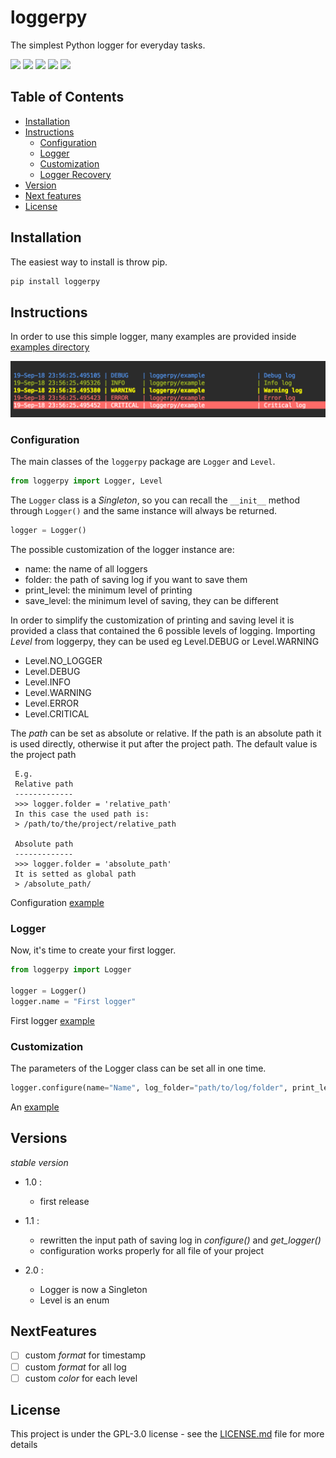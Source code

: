 # loggerpy

The simplest Python logger for everyday tasks.

[![](https://img.shields.io/github/v/release/mett96/loggerpy?color=orange)](https://github.com/mett96/loggerpy/releases/tag/v1.0)
[![](https://img.shields.io/pypi/v/loggerpy?color=green)](https://pypi.org/project/loggerpy/)
[![](https://img.shields.io/pypi/pyversions/loggerpy)](https://www.python.org/downloads/release/python-370/)
[![](https://img.shields.io/github/license/mett96/loggerpy)](https://github.com/mett96/loggerpy/blob/master/LICENSE.md)
[![](https://img.shields.io/github/stars/mett96/loggerpy?style=social)](https://github.com/mett96/loggerpy)



## Table of Contents

* [Installation](#Installation)
* [Instructions](#Instructions)
    * [Configuration](#Configuration)
    * [Logger](#Logger)
    * [Customization](#Customization)
    * [Logger Recovery](#LoggerRecovery)
* [Version](#Version)
* [Next features](#NextFeatures)
* [License](#License)
<!-- * [Authors](#Authors) -->


## Installation

The easiest way to install is throw pip.

```bash
pip install loggerpy
```

## Instructions


In order to use this simple logger, many examples are provided inside [examples directory](https://github.com/mett96/loggerpy/tree/master/examples)

![logging ](https://raw.githubusercontent.com/mett96/loggerpy/master/imgs/logger_example.png)


### Configuration
The main classes of the `loggerpy` package are `Logger` and `Level`.

```python
from loggerpy import Logger, Level
```

The `Logger` class is a _Singleton_, so you can recall the `__init__` method through `Logger()` and the same instance will always be returned.

```python
logger = Logger()
```

The possible customization of the logger instance are:
- name: the name of all loggers
- folder: the path of saving log if you want to save them
- print_level: the minimum level of printing 
- save_level: the minimum level of saving, they can be different

In order to simplify the customization of printing and saving level it is provided a class that contained the 6 possible levels of logging. 
Importing _Level_ from loggerpy, they can be used eg Level.DEBUG or Level.WARNING
- Level.NO_LOGGER
- Level.DEBUG
- Level.INFO
- Level.WARNING
- Level.ERROR
- Level.CRITICAL

The _path_ can be set as absolute or relative.
If the path is an absolute path it is used directly, otherwise it put after the project path. The default value is the project path

     E.g.
     Relative path
     -------------
     >>> logger.folder = 'relative_path'
     In this case the used path is:
     > /path/to/the/project/relative_path

     Absolute path
     -------------
     >>> logger.folder = 'absolute_path'
     It is setted as global path
     > /absolute_path/

Configuration [example](https://github.com/mett96/loggerpy/tree/master/examples/configuration.py)


### Logger
Now, it's time to create your first logger.
```python
from loggerpy import Logger

logger = Logger()
logger.name = "First logger"
```

First logger [example](https://github.com/mett96/loggerpy/tree/master/examples/first_logger.py)

### Customization
The parameters of the Logger class can be set all in one time.

```python
logger.configure(name="Name", log_folder="path/to/log/folder", print_level=Level.DEBUG, save_level=LEVEL.WARNING)
```

An [example](https://github.com/mett96/loggerpy/tree/master/examples/second_logger.py)


## Versions
*stable version*
* 1.0 : 
   - first release
* 1.1 : 
   - rewritten the input path of saving log in _configure()_ and _get_logger()_
   - configuration works properly for all file of your project
  
* 2.0 :
  - Logger is now a Singleton
  - Level is an enum


## NextFeatures
- [ ] custom _format_ for timestamp
- [ ] custom _format_ for all log
- [ ] custom _color_ for each level

<!-- ## Authors -->

## License
This project is under the GPL-3.0 license - see the [LICENSE.md](LICENSE.md) file for more details
